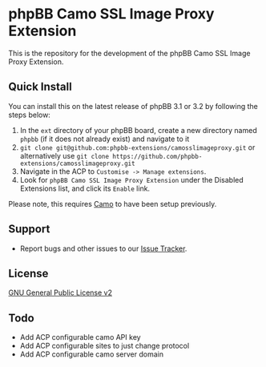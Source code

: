 # phpBB Camo SSL Image Proxy Extension

This is the repository for the development of the phpBB Camo SSL Image Proxy Extension.

## Quick Install
You can install this on the latest release of phpBB 3.1 or 3.2 by following the steps below:

1. In the `ext` directory of your phpBB board, create a new directory named `phpbb` (if it does not already exist) and navigate to it
1. `git clone git@github.com:phpbb-extensions/camosslimageproxy.git` or alternatively use `git clone https://github.com/phpbb-extensions/camosslimageproxy.git`
1. Navigate in the ACP to `Customise -> Manage extensions`.
1. Look for `phpBB Camo SSL Image Proxy Extension` under the Disabled Extensions list, and click its `Enable` link.

Please note, this requires [Camo](https://github.com/atmos/camo) to have been setup previously.

## Support

* Report bugs and other issues to our [Issue Tracker](https://github.com/phpbb-extensions/camosslimageproxy/issues).

## License
[GNU General Public License v2](http://opensource.org/licenses/GPL-2.0)

## Todo

* Add ACP configurable camo API key
* Add ACP configurable sites to just change protocol
* Add ACP configurable camo server domain
